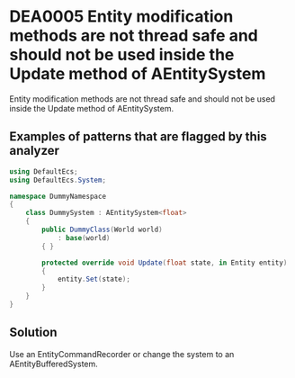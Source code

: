 # DEA0005 Entity modification methods are not thread safe and should not be used inside the Update method of AEntitySystem

Entity modification methods are not thread safe and should not be used inside the Update method of AEntitySystem.

## Examples of patterns that are flagged by this analyzer

```csharp
using DefaultEcs;
using DefaultEcs.System;

namespace DummyNamespace
{
    class DummySystem : AEntitySystem<float>
    {
        public DummyClass(World world)
            : base(world)
        { }

        protected override void Update(float state, in Entity entity)
        {
            entity.Set(state);
        }
    }
}
```

## Solution

Use an EntityCommandRecorder or change the system to an AEntityBufferedSystem.